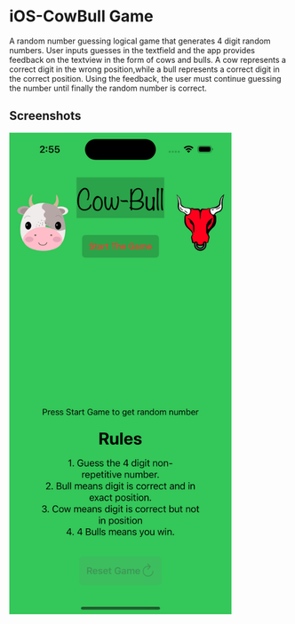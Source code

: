 # iOS-CowBull Game

A random number guessing logical game that generates 4 digit random numbers. User inputs guesses in the textfield and the app provides feedback on the textview in the form of cows and bulls. A cow represents a correct digit in the wrong position,while a bull represents a correct digit in the correct position. Using the feedback, the user must continue guessing the number until finally the random number is correct.

## Screenshots
<img src="https://github.com/lekhaksub/iOS-CowBullGame/blob/main/Screenshots/Simulator%20Screenshot%20-%20iPhone%2014%20Pro%20-%202023-05-18%20at%2014.55.01.png" width="400">
